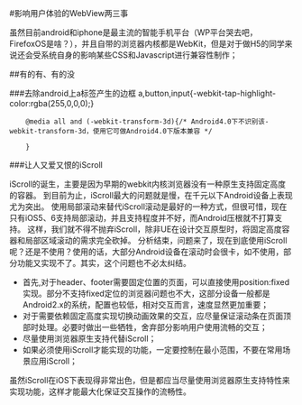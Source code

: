 #影响用户体验的WebView两三事

虽然目前android和iphone是最主流的智能手机平台（WP平台哭去吧，FirefoxOS是啥？），并且自带的浏览器内核都是WebKit，但是对于做H5的同学来说还会受系统自身的影响某些CSS和Javascript进行兼容性制作；
    
##有的有、有的没

###去除android上a标签产生的边框
        a,button,input{-webkit-tap-highlight-color:rgba(255,0,0,0);}
        
        @media all and (-webkit-transform-3d){/* Android4.0下不识别该-webkit-transform-3d，使用它可做Android4.0下版本兼容 */
        
        }
###让人又爱又恨的iScroll

iScroll的诞生，主要是因为早期的webkit内核浏览器没有一种原生支持固定高度的容器。
到目前为止，iScroll最大的问题就是慢，在千元以下Android设备上表现尤为突出。
使用局部滚动来替代iScroll滚动是最好的一种方式，但很可惜，现在只有iOS5、6支持局部滚动，并且支持程度并不好，而Android压根就不打算支持。
这样，我们就不得不抛弃iScroll，除非UE在设计交互原型时，将固定高度容器和局部区域滚动的需求完全砍掉。
分析结束，问题来了，现在到底使用iScroll呢？还是不使用？使用的话，大部分Android设备在滚动时会很卡，如不使用，部分功能又实现不了。其实，这个问题也不必太纠结。

* 首先,对于header、footer需要固定位置的页面，可以直接使用position:fixed实现。部分不支持fixed定位的浏览器问题也不大，这部分设备一般都是Android2.x的系统，配置也较低，相对交互而言，速度显然更加重要；
* 对于需要依赖固定高度实现切换动画效果的交互，应尽量保证滚动条在页面顶部时处理。必要时做出一些牺牲，舍弃部分影响用户使用流畅的交互；
* 尽量使用浏览器原生支持代替iScroll；
* 如果必须使用iScroll才能实现的功能，一定要控制在最小范围，不要在常用场景应用iScroll；
 

虽然iScroll在iOS下表现得非常出色，但是都应当尽量使用浏览器原生支持特性来实现功能，这样才能最大化保证交互操作的流畅性。



